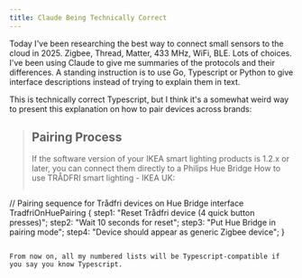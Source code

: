 ```yaml
---
title: Claude Being Technically Correct
---
```


Today I've been researching the best way to connect small sensors to the cloud in 2025.
Zigbee, Thread, Matter, 433 MHz, WiFi, BLE.
Lots of choices.
I've been using Claude to give me summaries of the protocols and their differences.
A standing instruction is to use Go, Typescript or Python to give interface descriptions instead of trying to explain them in text.

This is technically correct Typescript, but I think it's a somewhat weird way to present this explanation on how to pair devices across brands:

> ## Pairing Process
> If the software version of your IKEA smart lighting products is 1.2.x or later, you can connect them directly to a Philips Hue Bridge How to use TRÅDFRI smart lighting - IKEA UK:
>
> ```ts
// Pairing sequence for Trådfri devices on Hue Bridge
interface TradfriOnHuePairing {
  step1: "Reset Trådfri device (4 quick button presses)";
  step2: "Wait 10 seconds for reset";
  step3: "Put Hue Bridge in pairing mode";
  step4: "Device should appear as generic Zigbee device";
}
```

From now on, all my numbered lists will be Typescript-compatible if you say you know Typescript.
